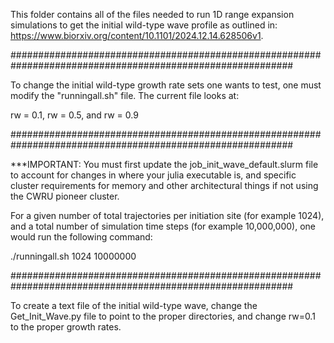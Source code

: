 This folder contains all of the files needed to run 1D range expansion simulations to get the initial 
wild-type wave profile as outlined in:
https://www.biorxiv.org/content/10.1101/2024.12.14.628506v1.

########################################################################################################### 

To change the initial wild-type growth rate sets one wants to test, one must modify the "runningall.sh" 
file. The current file looks at:

rw = 0.1, rw = 0.5, and rw = 0.9

###########################################################################################################

***IMPORTANT: You must first update the job_init_wave_default.slurm file to account for changes in where
your julia executable is, and specific cluster requirements for memory and other architectural things if 
not using the CWRU pioneer cluster.

For a given number of total trajectories per initiation site (for example 1024), and a total number of 
simulation time steps (for example 10,000,000), one would run the following command:

./runningall.sh 1024 10000000

###########################################################################################################

To create a text file of the initial wild-type wave, change the Get_Init_Wave.py file to point to the 
proper directories, and change rw=0.1 to the proper growth rates.
